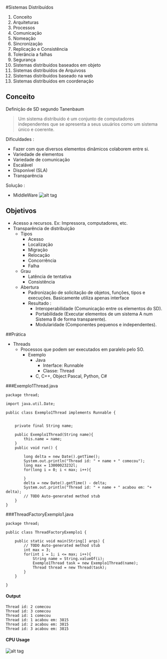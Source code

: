 #Sistemas Distribuídos
1. Conceito
2. Arquiteturas
3. Processos
4. Comunicação
5. Nomeação
6. Sincronização
7. Replicação e Consistência
8. Tolerância a falhas
9. Segurança
10. Sistemas distribuídos baseados em objeto
11. Sistemas distribuídos de Arquivoss
12. Sistemas distribuídos baseado na web
13. Sistemas distribuídos em coordenação

## Conceito
Definição de SD segundo Tanenbaum
    
>Um sistema distribuido é um conjunto de computadores 
>independentes que se apresenta a seus usuários como um
>sistema único e coerente.

Dificuldades :

- Fazer com que diversos elementos dinâmicos colaborem entre si.
- Variedade de elementos
- Variedade de comunicação
- Escalável
- Disponível (SLA)
- Transparência

Solução : 

* MiddleWare
![alt tag](http://s29.postimg.org/nzmgbws53/crop.jpg)

## Objetivos
- Acesso a recursos. Ex: Impressora, computadores, etc.
- Transparência de distribuição
    - Tipos
        - Acesso
        - Localização
        - Migração
        - Relocação
        - Concorrência
        - Falha
    - Grau
        - Latência de tentativa
        - Consistência 
    - Abertura
        - Padronização de solicitação de objetos, funções, tipos e execuções. Basicamente utiliza apenas interface
        - Resultado :
            - Interoperabilidade (Comunicação entre os elementos do SD).
            - Portabilidade (Executar elementos de um sistema A num Sistema B de forma transparente).
            - Modularidade (Componentes pequenos e independentes).

##Prática

- Threads
    - Processos que podem ser executados em paralelo pelo SO.
        - Exemplo
            - Java
                - Interface:   Runnable
                - Classe:   Thread
            - C, C++, Object Pascal, Python, C#

###Exemplo1Thread.java
```
package thread;

import java.util.Date;

public class Exemplo1Thread implements Runnable {

	
	private final String name;
	
	public Exemplo1Thread(String name){
		this.name = name;
	}
	public void run() {
		
		long delta = new Date().getTime();
		System.out.println("Thread id: " + name + " comecou");
		long max = 13000023232l;
		for(long i = 0; i < max; i++){
			
		}
		delta = new Date().getTime() - delta;
		System.out.println("Thread id: " + name + " acabou em: "+ delta);
		// TODO Auto-generated method stub
	}
}
```

###ThreadFactoryExemplo1.java
```
package thread;

public class ThreadFactoryExemplo1 {

	public static void main(String[] args) {
		// TODO Auto-generated method stub
		int max = 3;
		for(int i = 1; i <= max; i++){
			String name = String.valueOf(i);
			Exemplo1Thread task = new Exemplo1Thread(name);
			Thread thread = new Thread(task);
		}
	}

}
```

#### Output
    Thread id: 2 comecou
    Thread id: 3 comecou
    Thread id: 1 comecou
    Thread id: 1 acabou em: 3815
    Thread id: 2 acabou em: 3815
    Thread id: 3 acabou em: 3815

#### CPU Usage
![alt tag](http://s30.postimg.org/6lq5qmoap/Untitled.png)
